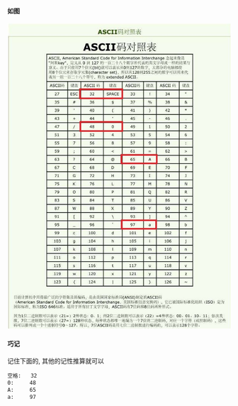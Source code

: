 #### 如图

![ASCII](./图片/ASCII.jpg)

#### 巧记

记住下面的, 其他的记性推算就可以

```
空格:   32
0: 	   48
A: 	   65
a: 	   97
```

